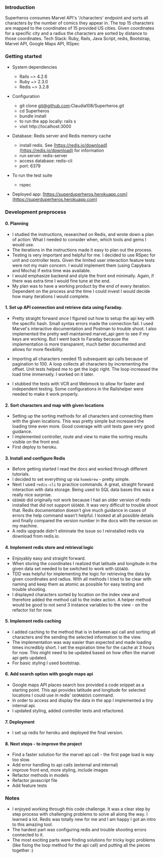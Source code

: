 
### Introduction
Superheros consumes Marvel API's '/characters' endpoint and sorts all characters by the number of comics they appear in. The top 15 characters are mapped to the coordinates of 15 provided US cities. Given coordinates for a specific city and a radius the characters are sorted by distance to those coordinates.
Tech Stack: Ruby, Rails, Java Script, redis, Bootstrap, Marvel API, Google Maps API, RSpec

### Getting started

* System dependencies
  * Rails ~> 4.2.6
  * Ruby ~> 2.3.0
  * Redis ~> 3.2.8

* Configuration
  * git clone git@github.com:Claudia108/Superheros.git
  * cd Superheros
  * bundle install
  * to run the app locally: rails s
  * visit http://localhost:3000

* Database: Redis server and Redis memory cache
  * install redis. See [https://redis.io/download](https://redis.io/download) for information
  * run server: redis-server
  * access database: redis-cli
  * port: 6379

* To run the test suite
  * rspec

* Deployed app: [https://superduperheros.herokuapp.com](https://superduperheros.herokuapp.com)

### Development preprocess

#### 0. Planning
* I studied the instructions, researched on Redis, and wrote down a plan of action: What I needed to consider when, which tools and gems I would use.
* The iterations in the instructions made it easy to plan out the process.
* Testing is very important and helpful for me. I decided to use RSpec for unit and controller tests. Given the  limited user interaction feature tests were not my main concern. I would implement them (using Capybara and Mocha) if extra time was available.
* I would emphasize backend and style the front end minimally. Again, if there was extra time I would fine tune at the end.
* My plan was to have a working product by the end of every iteration. Dependent on the process and the time I could invest I would decide how many iterations I would complete.

#### 1. Set up API connection and retrieve data using Faraday.

* Pretty straight forward once I figured out how to setup the api key with the specific hash. Small syntax errors made the connection fail. I used Marvel's interactive documentation and Postman to trouble shoot. I also implemented the pretty well maintained marvel_api gem to see if my keys are working. But I went back to Faraday because the implementation is more transparent, much better documented and allows for more flexibility.

* Importing all characters needed 15 subsequent api calls because of pagination to 100. A loop collects all characters by incrementing the offset. Unit tests helped me to get the logic right. The loop increased the load time immensely. I worked on it later.

* I stubbed the tests with VCR and Webmock to allow for faster and independent testing. Some configurations in the Railshelper were needed to make it work properly.

#### 2. Sort characters and map with given locations

* Setting up the sorting methods for all characters and connecting them with the given locations. This was pretty simple but increased the loading time even more. Good coverage with unit tests gave very good guidance.
* I implemented controller, route and view to make the sorting results visible on the front end.
* First deploy to heroku.

#### 3. Install and configure Redis

* Before getting started I read the docs and worked through different tutorials.
* I decided to set everything up via `homebrew` - pretty simple.
* Next I used `redis-cli` to practice commands. A great, straight forward interaction with data storage. Being used to SQL data bases this was a really nice surprise.
* `GEOADD` did originally not work because I had an older version of redis installed that did not support `GEOADD`. It was very difficult to trouble shoot that. Redis documentation doesn't give much guidance in cases of errors the help command wasn't helpful. I looked at all possible details and finally compared the version number in the docs with the version on my machine.
* A redis upgrade didn't eliminate the issue so I reinstalled redis via download from redis.io.

#### 4. Implement redis store and retrieval logic
* Enjoyably easy and straight forward.
* When storing the coordinates I realized that latitude and longitude in the given data set needed to be switched to work with `GEOADD`.
* TDD was helpful for implementing the logic for retrieving the data by given coordinates and radius. With all methods I tried to be clear with naming and keep them  as atomic as possible for easy testing and trouble shooting.
* I displayed characters sorted by location on the index view and therefore added the method call to the index action. A helper method would be good to not send 3 instance variables to the view  - on the refactor list for now.

#### 5. Implement redis caching
* I added caching to the method that is in between api call and sorting all characters and the sending the selected information to the view.
* The implementation was way easier than expected and made loading times incredibly short. I set the expiration time for the cache at 3 hours for now. This might need to be updated based on how often the marvel api gets updated.
* For basic styling I used bootstrap.

#### 6. Add search option with google maps api
* Google maps API places search box provided a code snippet as a starting point. This api provides latitude and longitude for selected locations I could use in redis' `GEORADIUS` command.
* In order to access and display the data in the app I implemented a tiny internal api.
* I updated styling, added controller tests and refactored.

#### 7. Deployment
* I set up redis for heroku and deployed the final version.

#### 8. Next steps - to improve the project
* Find a faster solution for the marvel api call - the first page load is way too slow.
* Add error handling to api calls (external and internal)
* improve front end, more styling, include images
* Refactor methods in models
* Refactor javascript file
* Add feature tests

### Notes
* I enjoyed working through this code challenge. It was a clear step by step process with challenging problems to solve all along the way. I learned a lot. Redis was totally new for me and I am happy I got an intro to this amazing tool.
* The hardest part was configuring redis and trouble shooting errors connected to it.
* The most exciting parts were finding solutions for tricky logic problems (like fixing the loop method for the api call) and putting all the pieces together :)
